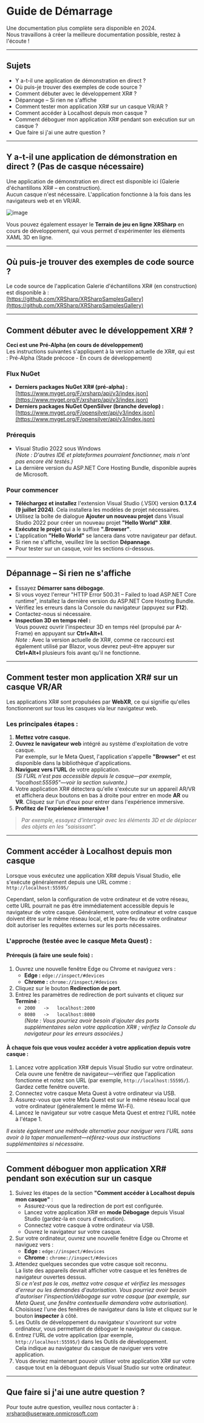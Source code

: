 # Guide de Démarrage

Une documentation plus complète sera disponible en 2024.  
Nous travaillons à créer la meilleure documentation possible, restez à l'écoute !

---

## Sujets

- Y a-t-il une application de démonstration en direct ?
- Où puis-je trouver des exemples de code source ?
- Comment débuter avec le développement XR# ?
- Dépannage – Si rien ne s'affiche
- Comment tester mon application XR# sur un casque VR/AR ?
- Comment accéder à Localhost depuis mon casque ?
- Comment déboguer mon application XR# pendant son exécution sur un casque ?
- Que faire si j'ai une autre question ?

---

## Y a-t-il une application de démonstration en direct ? (Pas de casque nécessaire)

Une application de démonstration en direct est disponible ici (Galerie d'échantillons XR# – en construction).  
Aucun casque n'est nécessaire. L'application fonctionne à la fois dans les navigateurs web et en VR/AR.

![image](https://raw.githubusercontent.com/UserwareDocumentation/userware-docs/main/images/ce0139dc9b004c85962718160c5b8997.png)

Vous pouvez également essayer le **Terrain de jeu en ligne XRSharp** en cours de développement, qui vous permet d'expérimenter les éléments XAML 3D en ligne.

---

## Où puis-je trouver des exemples de code source ?

Le code source de l'application Galerie d'échantillons XR# (en construction) est disponible à :  
[https://github.com/XRSharp/XRSharpSamplesGallery](https://github.com/XRSharp/XRSharpSamplesGallery)

---

## Comment débuter avec le développement XR# ?

**Ceci est une Pré-Alpha (en cours de développement)**  
Les instructions suivantes s'appliquent à la version actuelle de XR#, qui est : Pré-Alpha (Stade précoce - En cours de développement)

### Flux NuGet

- **Derniers packages NuGet XR# (pré-alpha) :**  
  [https://www.myget.org/F/xrsharp/api/v3/index.json](https://www.myget.org/F/xrsharp/api/v3/index.json)
- **Derniers packages NuGet OpenSilver (branche develop) :**  
  [https://www.myget.org/F/opensilver/api/v3/index.json](https://www.myget.org/F/opensilver/api/v3/index.json)

### Prérequis

- Visual Studio 2022 sous Windows  
  *(Note : D'autres IDE et plateformes pourraient fonctionner, mais n'ont pas encore été testés.)*
- La dernière version du ASP.NET Core Hosting Bundle, disponible auprès de Microsoft.

### Pour commencer

- **Téléchargez et installez** l'extension Visual Studio (.VSIX) version **0.1.7.4 (9 juillet 2024)**. Cela installera les modèles de projet nécessaires.
- Utilisez la boîte de dialogue **Ajouter un nouveau projet** dans Visual Studio 2022 pour créer un nouveau projet **"Hello World" XR#**.
- **Exécutez le projet** qui a le suffixe **".Browser"**.
- L'application **"Hello World"** se lancera dans votre navigateur par défaut.
- Si rien ne s'affiche, veuillez lire la section **Dépannage**.
- Pour tester sur un casque, voir les sections ci-dessous.

---

## Dépannage – Si rien ne s'affiche

- Essayez **Démarrer sans débogage**.
- Si vous voyez l'erreur "HTTP Error 500.31 – Failed to load ASP.NET Core runtime", installez la dernière version du ASP.NET Core Hosting Bundle.
- Vérifiez les erreurs dans la Console du navigateur (appuyez sur **F12**).
- Contactez-nous si nécessaire.
- **Inspection 3D en temps réel :**  
  Vous pouvez ouvrir l'inspecteur 3D en temps réel (propulsé par A-Frame) en appuyant sur **Ctrl+Alt+I**.  
  *Note :* Avec la version actuelle de XR#, comme ce raccourci est également utilisé par Blazor, vous devrez peut-être appuyer sur **Ctrl+Alt+I** plusieurs fois avant qu'il ne fonctionne.

---

## Comment tester mon application XR# sur un casque VR/AR

Les applications XR# sont propulsées par **WebXR**, ce qui signifie qu'elles fonctionneront sur tous les casques via leur navigateur web.

### Les principales étapes :

1. **Mettez votre casque.**
2. **Ouvrez le navigateur web** intégré au système d'exploitation de votre casque.  
   Par exemple, sur le Meta Quest, l'application s'appelle **"Browser"** et est disponible dans la bibliothèque d'applications.
3. **Naviguez vers l'URL** de votre application.  
   *(Si l'URL n'est pas accessible depuis le casque—par exemple, "localhost:55595"—voir la section suivante.)*
4. Votre application XR# détectera qu'elle s'exécute sur un appareil AR/VR et affichera deux boutons en bas à droite pour entrer en mode **AR** ou **VR**. Cliquez sur l'un d'eux pour entrer dans l'expérience immersive.
5. **Profitez de l'expérience immersive !**

> *Par exemple, essayez d'interagir avec les éléments 3D et de déplacer des objets en les "saisissant".*

---

## Comment accéder à Localhost depuis mon casque

Lorsque vous exécutez une application XR# depuis Visual Studio, elle s'exécute généralement depuis une URL comme :  
`http://localhost:55595/`

Cependant, selon la configuration de votre ordinateur et de votre réseau, cette URL pourrait ne pas être immédiatement accessible depuis le navigateur de votre casque. Généralement, votre ordinateur et votre casque doivent être sur le même réseau local, et le pare-feu de votre ordinateur doit autoriser les requêtes externes sur les ports nécessaires.

### L'approche (testée avec le casque Meta Quest) :

#### Prérequis (à faire une seule fois) :

1. Ouvrez une nouvelle fenêtre Edge ou Chrome et naviguez vers :
   - **Edge :** `edge://inspect/#devices`
   - **Chrome :** `chrome://inspect/#devices`
2. Cliquez sur le bouton **Redirection de port**.
3. Entrez les paramètres de redirection de port suivants et cliquez sur **Terminé** :
   - `2000   ->   localhost:2000`
   - `8080   ->   localhost:8080`  
     *(Note : Vous pourriez avoir besoin d'ajouter des ports supplémentaires selon votre application XR# ; vérifiez la Console du navigateur pour les erreurs associées.)*

#### À chaque fois que vous voulez accéder à votre application depuis votre casque :

1. Lancez votre application XR# depuis Visual Studio sur votre ordinateur. Cela ouvre une fenêtre de navigateur—vérifiez que l'application fonctionne et notez son URL (par exemple, `http://localhost:55595/`). Gardez cette fenêtre ouverte.
2. Connectez votre casque Meta Quest à votre ordinateur via USB.
3. Assurez-vous que votre Meta Quest est sur le même réseau local que votre ordinateur (généralement le même Wi-Fi).
4. Lancez le navigateur sur votre casque Meta Quest et entrez l'URL notée à l'étape 1.

*Il existe également une méthode alternative pour naviguer vers l'URL sans avoir à la taper manuellement—référez-vous aux instructions supplémentaires si nécessaire.*

---

## Comment déboguer mon application XR# pendant son exécution sur un casque

1. Suivez les étapes de la section **"Comment accéder à Localhost depuis mon casque"** :
   - Assurez-vous que la redirection de port est configurée.
   - Lancez votre application XR# en **mode Débogage** depuis Visual Studio (gardez-la en cours d'exécution).
   - Connectez votre casque à votre ordinateur via USB.
   - Ouvrez le navigateur sur votre casque.
2. Sur votre ordinateur, ouvrez une nouvelle fenêtre Edge ou Chrome et naviguez vers :
   - **Edge :** `edge://inspect/#devices`
   - **Chrome :** `chrome://inspect/#devices`
3. Attendez quelques secondes que votre casque soit reconnu.  
   La liste des appareils devrait afficher votre casque et les fenêtres de navigateur ouvertes dessus.  
   *Si ce n'est pas le cas, mettez votre casque et vérifiez les messages d'erreur ou les demandes d'autorisation. Vous pourriez avoir besoin d'autoriser l'inspection/débogage sur votre casque (par exemple, sur Meta Quest, une fenêtre contextuelle demandera votre autorisation).*
4. Choisissez l'une des fenêtres de navigateur dans la liste et cliquez sur le bouton **inspecter** à côté.
5. Les Outils de développement du navigateur s'ouvriront sur votre ordinateur, vous permettant de déboguer le navigateur du casque.
6. Entrez l'URL de votre application (par exemple, `http://localhost:55595/`) dans les Outils de développement.  
   Cela indique au navigateur du casque de naviguer vers votre application.
7. Vous devriez maintenant pouvoir utiliser votre application XR# sur votre casque tout en la déboguant depuis Visual Studio sur votre ordinateur.

---

## Que faire si j'ai une autre question ?

Pour toute autre question, veuillez nous contacter à :  
[xrsharp@userware.onmicrosoft.com](mailto:xrsharp@userware.onmicrosoft.com)